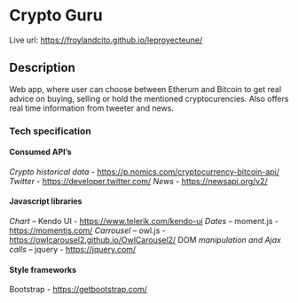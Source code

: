 # Crypto Guru
Live url: https://froylandcito.github.io/leproyecteune/

## Description
Web app, where user can choose between Etherum and Bitcoin to get real advice on buying, selling or hold the mentioned cryptocurencies. Also offers real time information from tweeter and news. 

### Tech specification

#### Consumed API’s
*Crypto historical data* - https://p.nomics.com/cryptocurrency-bitcoin-api/ *Twitter* - https://developer.twitter.com/
*News* - https://newsapi.org/v2/

#### Javascript libraries
*Chart* – Kendo UI - https://www.telerik.com/kendo-ui
*Dates* – moment.js - https://momentjs.com/
*Carrousel* – owl.js - https://owlcarousel2.github.io/OwlCarousel2/ DOM *manipulation and Ajax calls* – jquery - https://jquery.com/

#### Style frameworks
Bootstrap - https://getbootstrap.com/